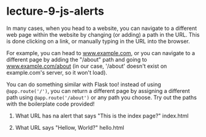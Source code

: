 # lecture-9-js-alerts 

In many cases, when you head to a website, you can navigate to a different web page within the website by changing (or adding) a path in the URL. This is done clicking on a link, or manually typing in the URL into the browser.

For example, you can head to www.example.com, or you can navigate to a different page by adding the "/about" path and going to www.example.com/about (in our case, '/about' doesn't exist on example.com's server, so it won't load).

You can do something similar with Flask too! instead of using `@app.route('/')`, you can return a different page by assigning a different path using `@app.route('/about')` or any path you choose. Try out the paths with the boilerplate code provided!

1. What URL has na alert that says "This is the index page?"
	index.html

3. What URL says "Hellow, World?"
	hello.html


